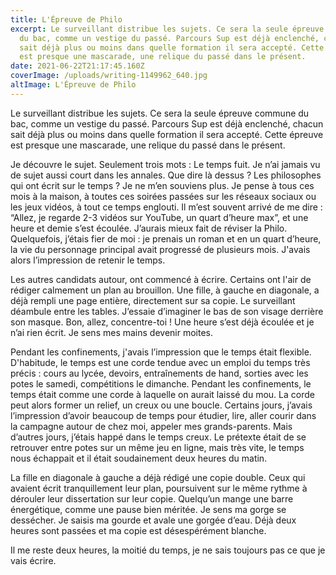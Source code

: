 ```yaml
---
title: L'Épreuve de Philo
excerpt: Le surveillant distribue les sujets. Ce sera la seule épreuve commune
  du bac, comme un vestige du passé. Parcours Sup est déjà enclenché, chacun
  sait déjà plus ou moins dans quelle formation il sera accepté. Cette épreuve
  est presque une mascarade, une relique du passé dans le présent.
date: 2021-06-22T21:17:45.160Z
coverImage: /uploads/writing-1149962_640.jpg
altImage: L'Épreuve de Philo
---
```

<!--StartFragment-->

Le surveillant distribue les sujets. Ce sera la seule épreuve commune du bac, comme un vestige du passé. Parcours Sup est déjà enclenché, chacun sait déjà plus ou moins dans quelle formation il sera accepté. Cette épreuve est presque une mascarade, une relique du passé dans le présent.

Je découvre le sujet. Seulement trois mots : Le temps fuit. Je n’ai jamais vu de sujet aussi court dans les annales. Que dire là dessus ? Les philosophes qui ont écrit sur le temps ? Je ne m’en souviens plus. Je pense à tous ces mois à la maison, à toutes ces soirées passées sur les réseaux sociaux ou les jeux vidéos, à tout ce temps englouti. Il m’est souvent arrivé de me dire : “Allez, je regarde 2-3 vidéos sur YouTube, un quart d’heure max”, et une heure et demie s’est écoulée. J’aurais mieux fait de réviser la Philo. Quelquefois, j’étais fier de moi : je prenais un roman et en un quart d’heure, la vie du personnage principal avait progressé de plusieurs mois. J'avais alors l’impression de retenir le temps.

Les autres candidats autour, ont commencé à écrire. Certains ont l'air de rédiger calmement un plan au brouillon. Une fille, à gauche en diagonale, a déjà rempli une page entière, directement sur sa copie. Le surveillant déambule entre les tables. J’essaie d’imaginer le bas de son visage derrière son masque. Bon, allez, concentre-toi ! Une heure s’est déjà écoulée et je n’ai rien écrit. Je sens mes mains devenir moites.

Pendant les confinements, j'avais l’impression que le temps était flexible. D'habitude, le temps est une corde tendue avec un emploi du temps très précis : cours au lycée, devoirs, entraînements de hand, sorties avec les potes le samedi, compétitions le dimanche. Pendant les confinements, le temps était comme une corde à laquelle on aurait laissé du mou. La corde peut alors former un relief, un creux ou une boucle. Certains jours, j’avais l’impression d’avoir beaucoup de temps pour étudier, lire, aller courir dans la campagne autour de chez moi, appeler mes grands-parents. Mais d’autres jours, j’étais happé dans le temps creux. Le prétexte était de se retrouver entre potes sur un même jeu en ligne, mais très vite, le temps nous échappait et il était soudainement deux heures du matin.

La fille en diagonale à gauche a déjà rédigé une copie double. Ceux qui avaient écrit tranquillement leur plan, poursuivent sur le même rythme à dérouler leur dissertation sur leur copie. Quelqu’un mange une barre énergétique, comme une pause bien méritée. Je sens ma gorge se dessécher. Je saisis ma gourde et avale une gorgée d’eau. Déjà deux heures sont passées et ma copie est désespérément blanche.

Il me reste deux heures, la moitié du temps, je ne sais toujours pas ce que je vais écrire.

<!--EndFragment-->